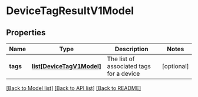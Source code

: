 # DeviceTagResultV1Model

## Properties
Name | Type | Description | Notes
------------ | ------------- | ------------- | -------------
**tags** | [**list[DeviceTagV1Model]**](DeviceTagV1Model.md) | The list of associated tags for a device | [optional] 

[[Back to Model list]](../README.md#documentation-for-models) [[Back to API list]](../README.md#documentation-for-api-endpoints) [[Back to README]](../README.md)


